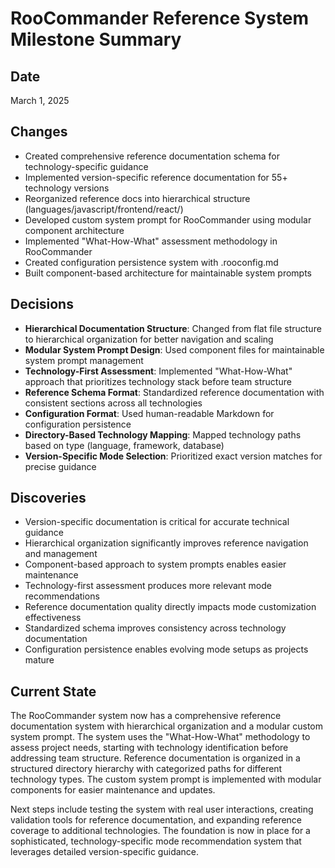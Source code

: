 # RooCommander Reference System Milestone Summary

## Date
March 1, 2025

## Changes
- Created comprehensive reference documentation schema for technology-specific guidance
- Implemented version-specific reference documentation for 55+ technology versions
- Reorganized reference docs into hierarchical structure (languages/javascript/frontend/react/)
- Developed custom system prompt for RooCommander using modular component architecture
- Implemented "What-How-What" assessment methodology in RooCommander
- Created configuration persistence system with .rooconfig.md
- Built component-based architecture for maintainable system prompts

## Decisions
- **Hierarchical Documentation Structure**: Changed from flat file structure to hierarchical organization for better navigation and scaling
- **Modular System Prompt Design**: Used component files for maintainable system prompt management
- **Technology-First Assessment**: Implemented "What-How-What" approach that prioritizes technology stack before team structure
- **Reference Schema Format**: Standardized reference documentation with consistent sections across all technologies
- **Configuration Format**: Used human-readable Markdown for configuration persistence
- **Directory-Based Technology Mapping**: Mapped technology paths based on type (language, framework, database)
- **Version-Specific Mode Selection**: Prioritized exact version matches for precise guidance

## Discoveries
- Version-specific documentation is critical for accurate technical guidance
- Hierarchical organization significantly improves reference navigation and management
- Component-based approach to system prompts enables easier maintenance
- Technology-first assessment produces more relevant mode recommendations
- Reference documentation quality directly impacts mode customization effectiveness
- Standardized schema improves consistency across technology documentation
- Configuration persistence enables evolving mode setups as projects mature

## Current State
The RooCommander system now has a comprehensive reference documentation system with hierarchical organization and a modular custom system prompt. The system uses the "What-How-What" methodology to assess project needs, starting with technology identification before addressing team structure. Reference documentation is organized in a structured directory hierarchy with categorized paths for different technology types. The custom system prompt is implemented with modular components for easier maintenance and updates.

Next steps include testing the system with real user interactions, creating validation tools for reference documentation, and expanding reference coverage to additional technologies. The foundation is now in place for a sophisticated, technology-specific mode recommendation system that leverages detailed version-specific guidance.